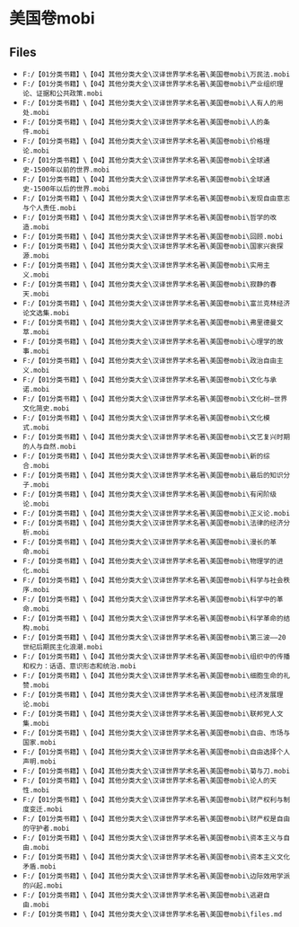 # 美国卷mobi

## Files

- `F:/【01分类书籍】\【04】其他分类大全\汉译世界学术名著\美国卷mobi\万民法.mobi`
- `F:/【01分类书籍】\【04】其他分类大全\汉译世界学术名著\美国卷mobi\产业组织理论、证据和公共政策.mobi`
- `F:/【01分类书籍】\【04】其他分类大全\汉译世界学术名著\美国卷mobi\人有人的用处.mobi`
- `F:/【01分类书籍】\【04】其他分类大全\汉译世界学术名著\美国卷mobi\人的条件.mobi`
- `F:/【01分类书籍】\【04】其他分类大全\汉译世界学术名著\美国卷mobi\价格理论.mobi`
- `F:/【01分类书籍】\【04】其他分类大全\汉译世界学术名著\美国卷mobi\全球通史-1500年以前的世界.mobi`
- `F:/【01分类书籍】\【04】其他分类大全\汉译世界学术名著\美国卷mobi\全球通史-1500年以后的世界.mobi`
- `F:/【01分类书籍】\【04】其他分类大全\汉译世界学术名著\美国卷mobi\发现自由意志与个人责任.mobi`
- `F:/【01分类书籍】\【04】其他分类大全\汉译世界学术名著\美国卷mobi\哲学的改造.mobi`
- `F:/【01分类书籍】\【04】其他分类大全\汉译世界学术名著\美国卷mobi\回顾.mobi`
- `F:/【01分类书籍】\【04】其他分类大全\汉译世界学术名著\美国卷mobi\国家兴衰探源.mobi`
- `F:/【01分类书籍】\【04】其他分类大全\汉译世界学术名著\美国卷mobi\实用主义.mobi`
- `F:/【01分类书籍】\【04】其他分类大全\汉译世界学术名著\美国卷mobi\寂静的春天.mobi`
- `F:/【01分类书籍】\【04】其他分类大全\汉译世界学术名著\美国卷mobi\富兰克林经济论文选集.mobi`
- `F:/【01分类书籍】\【04】其他分类大全\汉译世界学术名著\美国卷mobi\弗里德曼文萃.mobi`
- `F:/【01分类书籍】\【04】其他分类大全\汉译世界学术名著\美国卷mobi\心理学的故事.mobi`
- `F:/【01分类书籍】\【04】其他分类大全\汉译世界学术名著\美国卷mobi\政治自由主义.mobi`
- `F:/【01分类书籍】\【04】其他分类大全\汉译世界学术名著\美国卷mobi\文化与承诺.mobi`
- `F:/【01分类书籍】\【04】其他分类大全\汉译世界学术名著\美国卷mobi\文化树—世界文化简史.mobi`
- `F:/【01分类书籍】\【04】其他分类大全\汉译世界学术名著\美国卷mobi\文化模式.mobi`
- `F:/【01分类书籍】\【04】其他分类大全\汉译世界学术名著\美国卷mobi\文艺复兴时期的人与自然.mobi`
- `F:/【01分类书籍】\【04】其他分类大全\汉译世界学术名著\美国卷mobi\新的综合.mobi`
- `F:/【01分类书籍】\【04】其他分类大全\汉译世界学术名著\美国卷mobi\最后的知识分子.mobi`
- `F:/【01分类书籍】\【04】其他分类大全\汉译世界学术名著\美国卷mobi\有闲阶级论.mobi`
- `F:/【01分类书籍】\【04】其他分类大全\汉译世界学术名著\美国卷mobi\正义论.mobi`
- `F:/【01分类书籍】\【04】其他分类大全\汉译世界学术名著\美国卷mobi\法律的经济分析.mobi`
- `F:/【01分类书籍】\【04】其他分类大全\汉译世界学术名著\美国卷mobi\漫长的革命.mobi`
- `F:/【01分类书籍】\【04】其他分类大全\汉译世界学术名著\美国卷mobi\物理学的进化.mobi`
- `F:/【01分类书籍】\【04】其他分类大全\汉译世界学术名著\美国卷mobi\科学与社会秩序.mobi`
- `F:/【01分类书籍】\【04】其他分类大全\汉译世界学术名著\美国卷mobi\科学中的革命.mobi`
- `F:/【01分类书籍】\【04】其他分类大全\汉译世界学术名著\美国卷mobi\科学革命的结构.mobi`
- `F:/【01分类书籍】\【04】其他分类大全\汉译世界学术名著\美国卷mobi\第三波——20世纪后期民主化浪潮.mobi`
- `F:/【01分类书籍】\【04】其他分类大全\汉译世界学术名著\美国卷mobi\组织中的传播和权力：话语、意识形态和统治.mobi`
- `F:/【01分类书籍】\【04】其他分类大全\汉译世界学术名著\美国卷mobi\细胞生命的礼赞.mobi`
- `F:/【01分类书籍】\【04】其他分类大全\汉译世界学术名著\美国卷mobi\经济发展理论.mobi`
- `F:/【01分类书籍】\【04】其他分类大全\汉译世界学术名著\美国卷mobi\联邦党人文集.mobi`
- `F:/【01分类书籍】\【04】其他分类大全\汉译世界学术名著\美国卷mobi\自由、市场与国家.mobi`
- `F:/【01分类书籍】\【04】其他分类大全\汉译世界学术名著\美国卷mobi\自由选择个人声明.mobi`
- `F:/【01分类书籍】\【04】其他分类大全\汉译世界学术名著\美国卷mobi\菊与刀.mobi`
- `F:/【01分类书籍】\【04】其他分类大全\汉译世界学术名著\美国卷mobi\论人的天性.mobi`
- `F:/【01分类书籍】\【04】其他分类大全\汉译世界学术名著\美国卷mobi\财产权利与制度变迁.mobi`
- `F:/【01分类书籍】\【04】其他分类大全\汉译世界学术名著\美国卷mobi\财产权是自由的守护者.mobi`
- `F:/【01分类书籍】\【04】其他分类大全\汉译世界学术名著\美国卷mobi\资本主义与自由.mobi`
- `F:/【01分类书籍】\【04】其他分类大全\汉译世界学术名著\美国卷mobi\资本主义文化矛盾.mobi`
- `F:/【01分类书籍】\【04】其他分类大全\汉译世界学术名著\美国卷mobi\边际效用学派的兴起.mobi`
- `F:/【01分类书籍】\【04】其他分类大全\汉译世界学术名著\美国卷mobi\逃避自由.mobi`
- `F:/【01分类书籍】\【04】其他分类大全\汉译世界学术名著\美国卷mobi\files.md`
